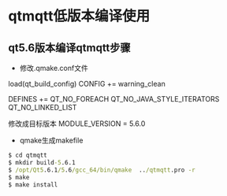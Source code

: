 # qtmqtt低版本编译使用


## qt5.6版本编译qtmqtt步骤

* 修改.qmake.conf文件

load(qt_build_config)
CONFIG += warning_clean

DEFINES += QT_NO_FOREACH QT_NO_JAVA_STYLE_ITERATORS QT_NO_LINKED_LIST

修改成目标版本
MODULE_VERSION = 5.6.0

* qmake生成makefile

```cmd
$ cd qtmqtt
$ mkdir build-5.6.1
$ /opt/Qt5.6.1/5.6/gcc_64/bin/qmake  ../qtmqtt.pro -r
$ make
$ make install
```
